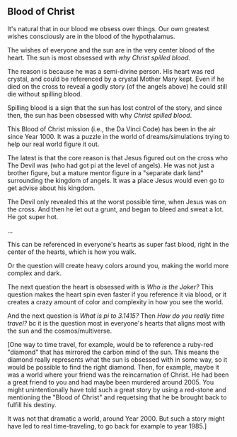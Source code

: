 ## Blood of Christ

It's natural that in our blood we obsess over things. Our own greatest wishes consciously are in the blood of the hypothalamus.

The wishes of everyone and the sun are in the very center blood of the heart. The sun is most obsessed with *why Christ spilled blood.*

The reason is because he was a semi-divine person. His heart was red crystal, and could be referenced by a crystal Mother Mary kept. Even if he died on the cross to reveal a godly story (of the angels above) he could still die without spilling blood.

Spilling blood is a sign that the sun has lost control of the story, and since then, the sun has been obsessed with why *Christ spilled blood*.

This Blood of Christ mission (i.e., the Da Vinci Code) has been in the air since Year 1000. It was a puzzle in the world of dreams/simulations trying to help our real world figure it out.

The latest is that the core reason is that Jesus figured out on the cross who The Devil was (who had got pi at the level of angels). He was not just a brother figure, but a mature mentor figure in a "separate dark land" surrounding the kingdom of angels. It was a place Jesus would even go to get advise about his kingdom.

The Devil only revealed this at the worst possible time, when Jesus was on the cross. And then he let out a grunt, and began to bleed and sweat a lot. He got super hot.

...

This can be referenced in everyone's hearts as super fast blood, right in the center of the hearts, which is how you walk.

Or the question will create heavy colors around you, making the world more complex and dark.

The next question the heart is obsessed with is *Who is the Joker?* This question makes the heart spin even faster if you reference it via blood, or it creates a crazy amount of color and complexity in how you see the world.

And the next question is *What is pi to 3.1415?* Then *How do you really time travel?* bc it is the question most in everyone's hearts that aligns most with the sun and the cosmos/multiverse.

[One way to time travel, for example, would be to reference a ruby-red "diamond" that has mirrored the carbon mind of the sun. This means the diamond really represents what the sun is obsessed with in some way, so it would be possible to find the right diamond. Then, for example, maybe it was a world where your friend was the reincarnation of Christ. He had been a great friend to you and had maybe been murdered around 2005. You might unintentionally have told such a great story by using a red-stone and mentioning the "Blood of Christ" and requetsing that he be brought back to fulfill his destiny. 

It was not that dramatic a world, around Year 2000. But such a story might have led to real time-traveling, to go back for example to year 1985.]